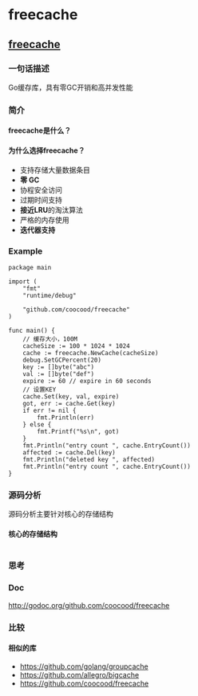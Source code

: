 # freecache

## [freecache][1]

### 一句话描述

Go缓存库，具有零GC开销和高并发性能

### 简介

#### freecache是什么？

#### 为什么选择freecache？

* 支持存储大量数据条目
* **零 GC**
* 协程安全访问
* 过期时间支持
* **接近LRU**的淘汰算法
* 严格的内存使用
* **迭代器支持**

### Example

```golang
package main

import (
	"fmt"
	"runtime/debug"

	"github.com/coocood/freecache"
)

func main() {
	// 缓存大小，100M
	cacheSize := 100 * 1024 * 1024
	cache := freecache.NewCache(cacheSize)
	debug.SetGCPercent(20)
	key := []byte("abc")
	val := []byte("def")
	expire := 60 // expire in 60 seconds
	// 设置KEY
	cache.Set(key, val, expire)
	got, err := cache.Get(key)
	if err != nil {
		fmt.Println(err)
	} else {
		fmt.Printf("%s\n", got)
	}
	fmt.Println("entry count ", cache.EntryCount())
	affected := cache.Del(key)
	fmt.Println("deleted key ", affected)
	fmt.Println("entry count ", cache.EntryCount())
}
```


### 源码分析

源码分析主要针对核心的存储结构

#### 核心的存储结构

```golang

```

### 思考

### Doc

http://godoc.org/github.com/coocood/freecache

### 比较

#### 相似的库

* https://github.com/golang/groupcache
* https://github.com/allegro/bigcache
* https://github.com/coocood/freecache


[1]: https://github.com/coocood/freecache
